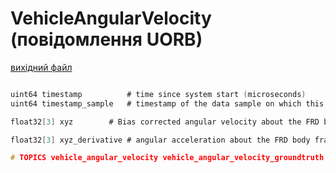 # VehicleAngularVelocity (повідомлення UORB)



[вихідний файл](https://github.com/PX4/PX4-Autopilot/blob/main/msg/VehicleAngularVelocity.msg)

```c

uint64 timestamp          # time since system start (microseconds)
uint64 timestamp_sample   # timestamp of the data sample on which this message is based (microseconds)

float32[3] xyz        # Bias corrected angular velocity about the FRD body frame XYZ-axis in rad/s

float32[3] xyz_derivative # angular acceleration about the FRD body frame XYZ-axis in rad/s^2

# TOPICS vehicle_angular_velocity vehicle_angular_velocity_groundtruth

```
